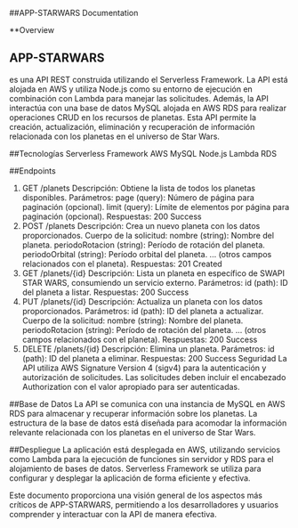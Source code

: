 ##APP-STARWARS Documentation

**Overview
## APP-STARWARS 
es una API REST construida utilizando el Serverless Framework. La API está alojada en AWS y utiliza Node.js como su entorno de ejecución en combinación con Lambda para manejar las solicitudes. Además, la API interactúa con una base de datos MySQL alojada en AWS RDS para realizar operaciones CRUD en los recursos de planetas. Esta API permite la creación, actualización, eliminación y recuperación de información relacionada con los planetas en el universo de Star Wars.

##Tecnologías
Serverless Framework
AWS
MySQL
Node.js
Lambda
RDS

##Endpoints
1. GET /planets
Descripción: Obtiene la lista de todos los planetas disponibles.
Parámetros:
page (query): Número de página para paginación (opcional).
limit (query): Límite de elementos por página para paginación (opcional).
Respuestas:
200 Success
2. POST /planets
Descripción: Crea un nuevo planeta con los datos proporcionados.
Cuerpo de la solicitud:
nombre (string): Nombre del planeta.
periodoRotacion (string): Período de rotación del planeta.
periodoOrbital (string): Período orbital del planeta.
... (otros campos relacionados con el planeta).
Respuestas:
201 Created
3. GET /planets/{id}
Descripción: Lista un planeta en específico de SWAPI STAR WARS, consumiendo un servicio externo.
Parámetros:
id (path): ID del planeta a listar.
Respuestas:
200 Success
4. PUT /planets/{id}
Descripción: Actualiza un planeta con los datos proporcionados.
Parámetros:
id (path): ID del planeta a actualizar.
Cuerpo de la solicitud:
nombre (string): Nombre del planeta.
periodoRotacion (string): Período de rotación del planeta.
... (otros campos relacionados con el planeta).
Respuestas:
200 Success
5. DELETE /planets/{id}
Descripción: Elimina un planeta.
Parámetros:
id (path): ID del planeta a eliminar.
Respuestas:
200 Success
Seguridad
La API utiliza AWS Signature Version 4 (sigv4) para la autenticación y autorización de solicitudes. Las solicitudes deben incluir el encabezado Authorization con el valor apropiado para ser autenticadas.

##Base de Datos
La API se comunica con una instancia de MySQL en AWS RDS para almacenar y recuperar información sobre los planetas. La estructura de la base de datos está diseñada para acomodar la información relevante relacionada con los planetas en el universo de Star Wars.

##Despliegue
La aplicación está desplegada en AWS, utilizando servicios como Lambda para la ejecución de funciones sin servidor y RDS para el alojamiento de bases de datos. Serverless Framework se utiliza para configurar y desplegar la aplicación de forma eficiente y efectiva.

Este documento proporciona una visión general de los aspectos más críticos de APP-STARWARS, permitiendo a los desarrolladores y usuarios comprender y interactuar con la API de manera efectiva.
